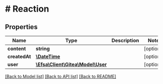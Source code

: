 # # Reaction

## Properties

Name | Type | Description | Notes
------------ | ------------- | ------------- | -------------
**content** | **string** |  | [optional]
**createdAt** | [**\DateTime**](\DateTime.md) |  | [optional]
**user** | [**\Efsa\Client\Gitea\Model\User**](User.md) |  | [optional]

[[Back to Model list]](../../README.md#models) [[Back to API list]](../../README.md#endpoints) [[Back to README]](../../README.md)
